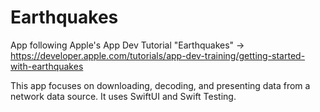 # Earthquakes
App following Apple's App Dev Tutorial "Earthquakes" -> https://developer.apple.com/tutorials/app-dev-training/getting-started-with-earthquakes

This app focuses on downloading, decoding, and presenting data from a network data source. It uses SwiftUI and Swift Testing.
